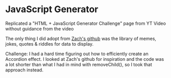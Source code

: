 # JavaScript Generator

Replicated a "HTML + JavaScript Generator Challenge" page from YT Video without guidance from the video

The only thing I did adopt from [Zach's github](https://github.com/zachgoll/fullstack-roadmap-series/blob/main/code-challenges/lesson-7/solution/script.js) was the library of memes, jokes, quotes & riddles for data to display.

Challenge: I had a hard time figuring out how to efficiently create an Accordion effect. I looked at Zach's github for inspiration and the code was a lot shorter than what I had in mind with removeChild(), so I took that approach instead.
